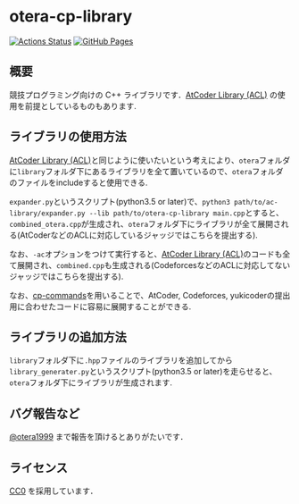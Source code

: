# otera-cp-library

[![Actions Status](https://github.com/otera99/otera-cp-library/workflows/verify/badge.svg)](https://github.com/otera99/otera-cp-library/actions)
[![GitHub Pages](https://img.shields.io/static/v1?label=GitHub+Pages&message=+&color=brightgreen&logo=github)](https://otera99.github.io/otera-cp-library/)

## 概要

競技プログラミング向けの C++ ライブラリです．[AtCoder Library (ACL)](https://github.com/atcoder/ac-library) の使用を前提としているものもあります.

## ライブラリの使用方法

[AtCoder Library (ACL)](https://github.com/atcoder/ac-library)と同じように使いたいという考えにより、`otera`フォルダに`library`フォルダ下にあるライブラリを全て置いているので、`otera`フォルダのファイルをincludeすると使用できる.

`expander.py`というスクリプト(python3.5 or later)で、`python3 path/to/ac-library/expander.py --lib path/to/otera-cp-library main.cpp`とすると、`combined_otera.cpp`が生成され、`otera`フォルダ下にライブラリが全て展開される(AtCoderなどのACLに対応しているジャッジではこちらを提出する).

なお、`-ac`オプションをつけて実行すると、[AtCoder Library (ACL)](https://github.com/atcoder/ac-library)のコードも全て展開され、`combined.cpp`も生成される(CodeforcesなどのACLに対応してないジャッジではこちらを提出する).

なお、[cp-commands](https://github.com/otera99/cp-commands)を用いることで、AtCoder, Codeforces, yukicoderの提出用に合わせたコードに容易に展開することができる.

## ライブラリの追加方法

`library`フォルダ下に`.hpp`ファイルのライブラリを追加してから`library_generater.py`というスクリプト(python3.5 or later)を走らせると、`otera`フォルダ下にライブラリが生成されます.

## バグ報告など

[@otera1999](https://twitter.com/otera1999) まで報告を頂けるとありがたいです．

## ライセンス

[CC0](https://creativecommons.org/publicdomain/zero/1.0/legalcode) を採用しています．